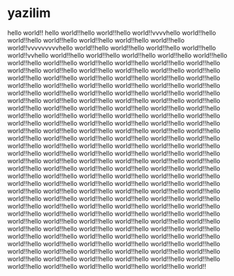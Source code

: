 # yazilim
hello world!!
hello world!!hello world!!hello world!!vvvvhello world!!hello world!!hello world!!hello world!!hello world!!hello world!!hello world!!vvvvvvvvvhello world!!hello world!!hello world!!hello world!!hello world!!vvhello world!!hello world!!hello world!!hello world!!hello world!!hello world!!hello world!!hello world!!hello world!!hello world!!hello world!!hello world!!hello world!!hello world!!hello world!!hello world!!hello world!!hello world!!hello world!!hello world!!hello world!!hello world!!hello world!!hello world!!hello world!!hello world!!hello world!!hello world!!hello world!!hello world!!hello world!!hello world!!hello world!!hello world!!hello world!!hello world!!hello world!!hello world!!hello world!!hello world!!hello world!!hello world!!hello world!!hello world!!hello world!!hello world!!hello world!!hello world!!hello world!!hello world!!hello world!!hello world!!hello world!!hello world!!hello world!!hello world!!hello world!!hello world!!hello world!!hello world!!hello world!!hello world!!hello world!!hello world!!hello world!!hello world!!hello world!!hello world!!hello world!!hello world!!hello world!!hello world!!hello world!!hello world!!hello world!!hello world!!hello world!!hello world!!hello world!!hello world!!hello world!!hello world!!hello world!!hello world!!hello world!!hello world!!hello world!!hello world!!hello world!!hello world!!hello world!!hello world!!hello world!!hello world!!hello world!!hello world!!hello world!!hello world!!hello world!!hello world!!hello world!!hello world!!hello world!!hello world!!hello world!!hello world!!hello world!!hello world!!hello world!!hello world!!hello world!!hello world!!hello world!!hello world!!hello world!!hello world!!hello world!!hello world!!hello world!!hello world!!hello world!!hello world!!hello world!!hello world!!hello world!!hello world!!hello world!!hello world!!hello world!!hello world!!hello world!!hello world!!hello world!!hello world!!hello world!!hello world!!hello world!!hello world!!hello world!!hello world!!hello world!!hello world!!hello world!!hello world!!hello world!!hello world!!hello world!!hello world!!hello world!!hello world!!hello world!!hello world!!hello world!!hello world!!hello world!!hello world!!hello world!!hello world!!hello world!!hello world!!hello world!!hello world!!hello world!!hello world!!hello world!!hello world!!hello world!!hello world!!hello world!!hello world!!hello world!!hello world!!hello world!!
